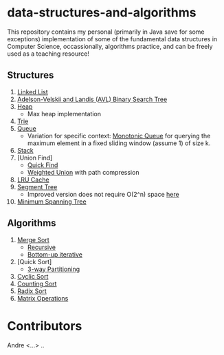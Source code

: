# data-structures-and-algorithms
This repository contains my personal (primarily in Java save for some exceptions) implementation of some of the fundamental data structures in Computer Science, occassionally, algorithms practice, and can be freely used as a teaching resource!

## Structures
1. [Linked List](https://github.com/4ndrelim/data-structures-and-algorithms/blob/main/linked_list/LinkedList.java) 
2. [Adelson-Velskii and Landis (AVL) Binary Search Tree](https://github.com/4ndrelim/data-structures-and-algorithms/blob/main/avl_tree/AVLTree.java)
3. [Heap](https://github.com/4ndrelim/data-structures-and-algorithms/blob/main/max_heap/Heap.java)
    * Max heap implementation
5. [Trie](https://github.com/4ndrelim/data-structures-and-algorithms/blob/main/trie/Trie.java)
6. [Queue](https://github.com/4ndrelim/data-structures-and-algorithms/blob/main/stack_and_queue/queue/Queue.java)
    * Variation for specific context: [Monotonic Queue](https://github.com/4ndrelim/data-structures-and-algorithms/blob/main/stack_and_queue/monotonic_queue/MonotonicQueue.java) for querying the maximum element in a fixed sliding window (assume 1) of size k.
7. [Stack](https://github.com/4ndrelim/data-structures-and-algorithms/blob/main/stack_and_queue/stack/stack.java)
8. [Union Find]
    * [Quick Find](https://github.com/4ndrelim/data-structures-and-algorithms/tree/main/union_find/quick_find)
    * [Weighted Union](https://github.com/4ndrelim/data-structures-and-algorithms/tree/main/union_find/weighted_union) with path compression
9. [LRU Cache](https://github.com/4ndrelim/data-structures-and-algorithms/blob/main/lru_cache/LRU.java)
10. [Segment Tree](https://github.com/4ndrelim/data-structures-and-algorithms/blob/main/segment_tree/SegmentTree.java)
    * Improved version does not require O(2^n) space [here](https://github.com/4ndrelim/data-structures-and-algorithms/blob/main/segment_tree/improved_segment_tree/ImprovedSegmentTree.java)
11. [Minimum Spanning Tree](https://github.com/4ndrelim/data-structures-and-algorithms/tree/main/minimum_spanning_tree)


## Algorithms
1. [Merge Sort](https://github.com/4ndrelim/data-structures-and-algorithms/tree/main/merge_sort)
    * [Recursive](https://github.com/4ndrelim/data-structures-and-algorithms/tree/main/merge_sort/recursive)
    * [Bottom-up iterative](https://github.com/4ndrelim/data-structures-and-algorithms/tree/main/merge_sort/iterative)
2. [Quick Sort]
    * [3-way Partitioning](https://github.com/4ndrelim/data-structures-and-algorithms/tree/main/quick_sort/partitioning)
3. [Cyclic Sort](https://github.com/4ndrelim/data-structures-and-algorithms/tree/main/cyclic_sort)
4. [Counting Sort](https://github.com/4ndrelim/data-structures-and-algorithms/tree/main/counting_sort)
5. [Radix Sort](https://github.com/4ndrelim/data-structures-and-algorithms/tree/main/radix_sort)
6. [Matrix Operations](https://github.com/4ndrelim/data-structures-and-algorithms/blob/main/matrix_operations/matrix.py)


# Contributors
Andre <...>
..
